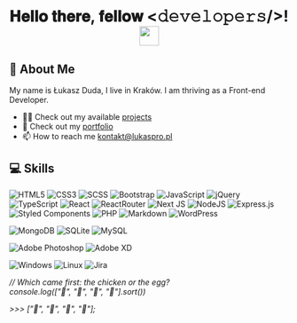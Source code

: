 <div align="center">
<h1> 𝐇𝐞𝐥𝐥𝐨 𝐭𝐡𝐞𝐫𝐞, 𝐟𝐞𝐥𝐥𝐨𝐰 <𝚍𝚎𝚟𝚎𝚕𝚘𝚙𝚎𝚛𝚜/>!  <img src="https://media.giphy.com/media/hvRJCLFzcasrR4ia7z/giphy.gif" width="35"></h2>
</div>

## 👦 About Me
My name is Łukasz Duda, I live in Kraków. I am thriving as a Front-end Developer.
- 👨‍💻 Check out my available [projects](https://github.com/lukas60055?tab=repositories)
- 🔭 Check out my [portfolio](https://lukaspro.pl/)
- 📫 How to reach me [kontakt@lukaspro.pl](mailto:kontakt@lukaspro.pl)

## 💻 Skills
![HTML5](https://img.shields.io/badge/HTM5-%23E34F26.svg?logo=html5&logoColor=white) ![CSS3](https://img.shields.io/badge/CSS3-%231572B6.svg?logo=css3&logoColor=white) ![SCSS](https://img.shields.io/badge/SCSS-hotpink.svg?logo=SASS&logoColor=white) ![Bootstrap](https://img.shields.io/badge/Bootstrap-%23563D7C.svg?logo=bootstrap&logoColor=white) ![JavaScript](https://img.shields.io/badge/JavaScript-%23323330.svg?logo=javascript&logoColor=%23F7DF1E) ![jQuery](https://img.shields.io/badge/jQuery-%230769AD.svg?logo=jquery&logoColor=white) ![TypeScript](https://img.shields.io/badge/TypeScript-%23007ACC.svg?logo=typescript&logoColor=white) ![React](https://img.shields.io/badge/React-%2320232a.svg?logo=react&logoColor=%2361DAFB) ![ReactRouter](https://img.shields.io/badge/React_Router-CA4245?logo=react-router&logoColor=white) ![Next JS](https://img.shields.io/badge/Next-black?&logo=next.js&logoColor=white) ![NodeJS](https://img.shields.io/badge/Node.js-6DA55F?logo=node.js&logoColor=white) ![Express.js](https://img.shields.io/badge/express.js-%23404d59.svg?logo=express&logoColor=%2361DAFB) ![Styled Components](https://img.shields.io/badge/Styled_Componentss-DB7093?logo=styled-components&logoColor=white) ![PHP](https://img.shields.io/badge/PHP-%23777BB4.svg?logo=php&logoColor=white) ![Markdown](https://img.shields.io/badge/Markdown-%23000000.svg?logo=markdown&logoColor=white) ![WordPress](https://img.shields.io/badge/WordPress-%23117AC9.svg?logo=WordPress&logoColor=white)

![MongoDB](https://img.shields.io/badge/MongoDB-%234ea94b.svg?logo=mongodb&logoColor=white) ![SQLite](https://img.shields.io/badge/SQLite-%2307405e.svg?logo=sqlite&logoColor=white) ![MySQL](https://img.shields.io/badge/MySQL-%2300f.svg?logo=mysql&logoColor=white) 

![Adobe Photoshop](https://img.shields.io/badge/Adobe_Photoshop-%2331A8FF.svg?logo=adobephotoshop&logoColor=white) ![Adobe XD](https://img.shields.io/badge/Adobe%20XD-470137?logo=Adobe%20XD&logoColor=#FF61F6)

![Windows](https://img.shields.io/badge/Windows-0078D6?logo=windows&logoColor=white) ![Linux](https://img.shields.io/badge/Linux-FCC624?logo=linux&logoColor=black) ![Jira](https://img.shields.io/badge/jira-%230A0FFF.svg?logo=jira&logoColor=white)


*// Which came first: the chicken or the egg?*<br>
*console.log(["🥚", "🐣", "🐥", "🐔"].sort())*

*>>> ["🐔", "🐣", "🐥", "🥚"];*
